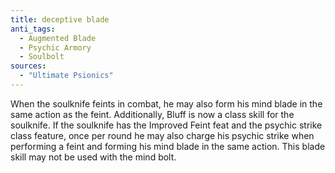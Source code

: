 ```yaml
---
title: deceptive blade
anti_tags:
  - Augmented Blade
  - Psychic Armory
  - Soulbolt
sources:
  - "Ultimate Psionics"
---
```


When the soulknife feints in combat, he may also form his mind blade in the same action as the feint. Additionally, Bluff is now a class skill for the soulknife. If the soulknife has the Improved Feint feat and the psychic strike class feature, once per round he may also charge his psychic strike when performing a feint and forming his mind blade in the same action. This blade skill may not be used with the mind bolt.
